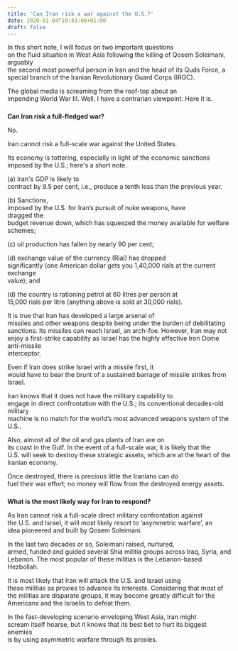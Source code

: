 ```yaml
---
title: 'Can Iran risk a war against the U.S.?'
date: 2020-01-04T10:43:00+01:00
draft: false
---
```


  
  
  

  
In this short note, I will focus on two important questions  
on the fluid situation in West Asia following the killing of Qosem Soleimani, arguably  
the second most powerful person in Iran and the head of its Quds Force, a  
special branch of the Iranian Revolutionary Guard Corps (IRGC).  
  

  

  
The global media is screaming from the roof-top about an  
impending World War III. Well, I have a contrarian viewpoint. Here it is.

  

  

  

###   
**Can Iran risk a full-fledged war?**

  
No.  
  
  
  
Iran cannot risk a full-scale war against the United States.  
  
  
  

  
  
Its economy is tottering, especially in light of the economic sanctions imposed by the U.S.; here's a short note.

  

  
  

  

  
(a) Iran's GDP is likely to  
contract by 9.5 per cent, i.e., produce a tenth less than the previous year. 

  

  
  

  

  
(b) Sanctions,  
imposed by the U.S. for Iran’s pursuit of nuke weapons, have  
dragged the  
budget revenue down, which has squeezed the money available for welfare schemes;  

  

  
  
(c) oil production has fallen by nearly 90 per cent;  
  

  

  
(d) exchange value of the currency (Rial) has dropped  
significantly (one American dollar gets you 1,40,000 rials at the current exchange  
value); and

  

  
  
(d) the country is rationing petrol at 60 litres per person at  
15,000 rials per litre (anything above is sold at 30,000 rials).

  

  
  
It is true that Iran has developed a large arsenal of  
missiles and other weapons despite being under the burden of debilitating  
sanctions. Its missiles can reach Israel, an arch-foe. However, Iran may not  
enjoy a first-strike capability as Israel has the highly effective Iron Dome anti-missile  
interceptor.

  

  
  
Even if Iran does strike Israel with a missile first, it  
would have to bear the brunt of a sustained barrage of missile strikes from  
Israel.

  

  
  
Iran knows that it does not have the military capability to  
engage in direct confrontation with the U.S.; its conventional decades-old military  
machine is no match for the world’s most advanced weapons system of the U.S..

  

  
  
Also, almost all of the oil and gas plants of Iran are on  
its coast in the Gulf. In the event of a full-scale war, it is likely that the  
U.S. will seek to destroy these strategic assets, which are at the heart of the  
Iranian economy.

  

  
  
Once destroyed, there is precious little the Iranians can do  
fuel their war effort; no money will flow from the destroyed energy assets.

  

  

  

###   
**What is the most likely way for Iran to respond?**

  
As Iran cannot risk a full-scale direct military confrontation against  
the U.S. and Israel, it will most likely resort to ‘asymmetric warfare’, an  
idea pioneered and built by Qosem Soleimani.  
  
  
  

  
  
In the last two decades or so, Soleimani raised, nurtured,  
armed, funded and guided several Shia militia groups across Iraq, Syria, and  
Lebanon. The most popular of these militias is the Lebanon-based Hezbollah.

  

  
  
It is most likely that Iran will attack the U.S. and Israel using  
these militias as proxies to advance its interests. Considering that most of  
the militias are disparate groups, it may become greatly difficult for the  
Americans and the Israelis to defeat them.

  

  
  
In the fast-developing scenario enveloping West Asia, Iran might  
scream itself hoarse, but it knows that its best bet to hurt its biggest enemies  
is by using asymmetric warfare through its proxies.